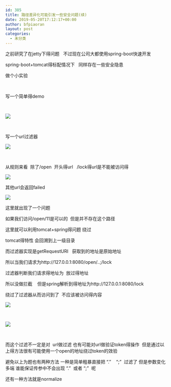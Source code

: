 ```yaml
---
id: 385
title: 路径差异化可能引发一些安全问题(续)
date: 2019-05-20T17:12:17+00:00
author: bfpiaoran
layout: post
categories:
  - 未分类
---
```

之前研究了在jetty下得问题   不过现在公司大都使用spring-boot快速开发

spring-boot+tomcat得标配情况下   同样存在一些安全隐患

做个小实验

&nbsp;

写一个简单得demo

&nbsp;

![](http://www.cuijianxiong.top/wp-content/uploads/2019/05/ec0cdfb241970edd2921c2d0014f7147.png) 

&nbsp;

写一个url过滤器

![](http://www.cuijianxiong.top/wp-content/uploads/2019/05/90acb598fa9dbc97db77fef97b6f52ee.png) 

&nbsp;

从规则来看  除了/open  开头得url   /lock得url是不能被访问得

![](http://www.cuijianxiong.top/wp-content/uploads/2019/05/5b84ce1021fa4eabece56900d38d2243.png) 

其他url会返回failed

![](http://www.cuijianxiong.top/wp-content/uploads/2019/05/7e2468c64fb5b7131479e98c91d5c9c2.png) 

这里就出现了一个问题

如果我们访问/open/11是可以的  但是并不存在这个路径

这里就可以利用tomcat+spring得问题 绕过

tomcat得特性 会回溯到上一级目录

而过滤器实现是getRequestURI   获取到的地址是原始地址

所以当我们请求为http://127.0.0.1:8080/open/..;/lock

过滤器判断我们请求得地址为  放过得地址

所以没做拦截    但是spring解析到得地址为http://127.0.0.1:8080/lock

绕过了过滤器从而访问到了  不应该被访问得内容

![](http://www.cuijianxiong.top/wp-content/uploads/2019/05/fc4034647d0765c4dd181a8e8adad4e5.png) 

&nbsp;

![](http://www.cuijianxiong.top/wp-content/uploads/2019/05/902b5b521d418da91a4cc898f0665524.png) 

&nbsp;

而这个过滤不一定是对  url做过滤 也有可能对url做验证token得操作  但是通过以上得方法很有可能使用一个open的地址绕过token的效验

避免以上为题也有两种方法 一种是简单粗暴直接把 &#8220;.&#8221;    &#8220;;&#8221;  过滤了 但是参数变化多端 谁能保证传参中不会出现 &#8220;.&#8221;  或者 &#8220;;&#8221;  呢

还有一种方法就是normalize

&nbsp;

&nbsp;

&nbsp;

&nbsp;

&nbsp;

&nbsp;